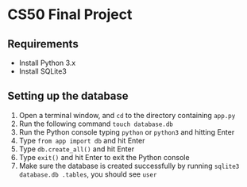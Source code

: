 # CS50 Final Project

## Requirements
- Install Python 3.x
- Install SQLite3

## Setting up the database
1. Open a terminal window, and `cd` to the directory containing `app.py`
2. Run the following command `touch database.db`
3. Run the Python console typing `python` or `python3` and hitting Enter
4. Type `from app import db` and hit Enter
5. Type `db.create_all()` and hit Enter
6. Type `exit()` and hit Enter to exit the Python console
7. Make sure the database is created successfully by running `sqlite3 database.db .tables`, you should see `user`
